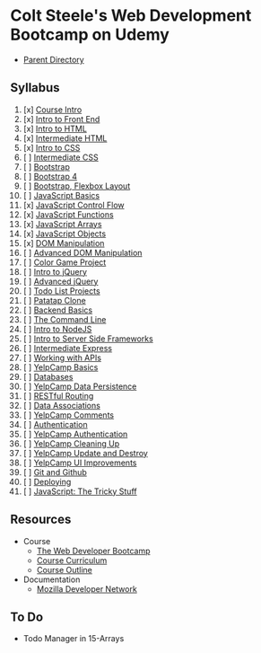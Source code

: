 # Colt Steele's Web Development Bootcamp on Udemy
- [Parent Directory](../)

## Syllabus
1.  [x] [Course Intro](/01-course-intro/Web-Developer-Bootcamp-Course-Outline.pdf)
2.  [x] [Intro to Front End](./02-frontend-intro)
3.  [x] [Intro to HTML](./03-html-intro)
4.  [x] [Intermediate HTML](./04-html-mid)
5.  [x] [Intro to CSS](./05-css-intro)
6.  [ ] [Intermediate CSS](./06-css-mid)
7.  [ ] [Bootstrap](./07-bootstrap)
8.  [ ] [Bootstrap 4](./08-bootstrap-4)
9.  [ ] [Bootstrap, Flexbox Layout](./09-layout)
10. [ ] [JavaScript Basics](./10-javascript-intro)
11. [x] [JavaScript Control Flow](./11-control-flow)
12. [x] [JavaScript Functions](./12-functions)
13. [x] [JavaScript Arrays](./13-arrays)
14. [x] [JavaScript Objects](./14-objects)
15. [x] [DOM Manipulation](./15-dom)
16. [ ] [Advanced DOM Manipulation]()
17. [ ] [Color Game Project]()
18. [ ] [Intro to jQuery]()
19. [ ] [Advanced jQuery]()
20. [ ] [Todo List Projects]()
21. [ ] [Patatap Clone]()
22. [ ] [Backend Basics]()
23. [ ] [The Command Line]()
24. [ ] [Intro to NodeJS]()
25. [ ] [Intro to Server Side Frameworks]()
26. [ ] [Intermediate Express]()
27. [ ] [Working with APIs]()
28. [ ] [YelpCamp Basics]()
29. [ ] [Databases]()
30. [ ] [YelpCamp Data Persistence]()
31. [ ] [RESTful Routing]()
32. [ ] [Data Associations]()
33. [ ] [YelpCamp Comments]()
34. [ ] [Authentication]()
35. [ ] [YelpCamp Authentication]()
36. [ ] [YelpCamp Cleaning Up]()
37. [ ] [YelpCamp Update and Destroy]()
38. [ ] [YelpCamp UI Improvements]()
39. [ ] [Git and Github]()
40. [ ] [Deploying]()
41. [ ] [JavaScript: The Tricky Stuff]()


## Resources
- Course 
    - [The Web Developer Bootcamp](https://www.udemy.com/the-web-developer-bootcamp/learn/)
    - [Course Curriculum](./01-course-intro/Web-Developer-Bootcamp-Course-Outline.pdf)
    - [Course Outline](./The-Web-Developer-Bootcamp-Outline-[BA]-2018-05-29.pdf)
- Documentation
    - [Mozilla Developer Network](https://developer.mozilla.org/en-US/)


## To Do
- Todo Manager in 15-Arrays


